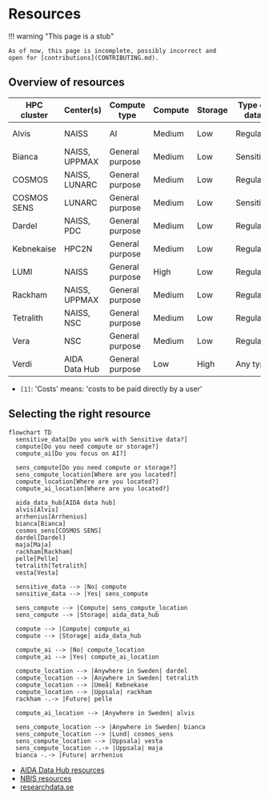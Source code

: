 # Resources

!!! warning "This page is a stub"

    As of now, this page is incomplete, possibly incorrect and
    open for [contributions](CONTRIBUTING.md).

## Overview of resources

<!-- markdownlint-disable MD013 --><!-- Tables cannot be split up over lines, hence will break 80 characters per line -->

HPC cluster | Center(s)              | Compute type   | Compute | Storage |Type of data| Costs `[1]` | Accessible for
------------|------------------------|----------------|---------|---------|------------|-------------|------
Alvis       | NAISS                  | AI             | Medium  | Low     | Regular    | Free        | Swedish researchers
Bianca      | NAISS, UPPMAX          | General purpose| Medium  | Low     | Sensitive  | Free        | Swedish researchers
COSMOS      | NAISS, LUNARC          | General purpose| Medium  | Low     | Regular    | Free        | Swedish researchers
COSMOS SENS | LUNARC                 | General purpose| Medium  | Low     | Sensitive  | Free        | Lund researchers
Dardel      | NAISS, PDC             | General purpose| Medium  | Low     | Regular    | Free        | Swedish researchers
Kebnekaise  | HPC2N                  | General purpose| Medium  | Low     | Regular    | Free        | Umeå researchers
LUMI        | NAISS                  | General purpose| High    | Low     | Regular    | Free        | Swedish researchers
Rackham     | NAISS, UPPMAX          | General purpose| Medium  | Low     | Regular    | Free        | Uppsala researchers
Tetralith   | NAISS, NSC             | General purpose| Medium  | Low     | Regular    | Free        | Swedish researchers
Vera        | NSC                    | General purpose| Medium  | Low     | Regular    | Free        | Linköping researchers
Verdi       | AIDA Data Hub          | General purpose| Low     | High    | Any type   | Depends     | Anyone

<!-- markdownlint-enable MD013 -->

- `[1]`: 'Costs' means: 'costs to be paid directly by a user'

## Selecting the right resource

```mermaid
flowchart TD
  sensitive_data[Do you work with Sensitive data?]
  compute[Do you need compute or storage?]
  compute_ai[Do you focus on AI?]

  sens_compute[Do you need compute or storage?]
  sens_compute_location[Where are you located?]
  compute_location[Where are you located?]
  compute_ai_location[Where are you located?]

  aida_data_hub[AIDA data hub]
  alvis[Alvis]
  arrhenius[Arrhenius]
  bianca[Bianca]
  cosmos_sens[COSMOS SENS]
  dardel[Dardel]
  maja[Maja]
  rackham[Rackham]
  pelle[Pelle]
  tetralith[Tetralith]
  vesta[Vesta]

  sensitive_data --> |No| compute
  sensitive_data --> |Yes| sens_compute

  sens_compute --> |Compute| sens_compute_location
  sens_compute --> |Storage| aida_data_hub

  compute --> |Compute| compute_ai
  compute --> |Storage| aida_data_hub

  compute_ai --> |No| compute_location
  compute_ai --> |Yes| compute_ai_location

  compute_location --> |Anywhere in Sweden| dardel
  compute_location --> |Anywhere in Sweden| tetralith
  compute_location --> |Umeå| Kebnekase
  compute_location --> |Uppsala| rackham
  rackham -.-> |Future| pelle

  compute_ai_location --> |Anywhere in Sweden| alvis

  sens_compute_location --> |Anywhere in Sweden| bianca
  sens_compute_location --> |Lund| cosmos_sens
  sens_compute_location --> |Uppsala| vesta
  sens_compute_location -.-> |Uppsala| maja
  bianca -.-> |Future| arrhenius
```

- [AIDA Data Hub resources](https://nbisweden.github.io/aida-datahub-docs/)
- [NBIS resources](https://nbis.se/services/computational-resources)
- [researchdata.se](https://researchdata.se/en)

